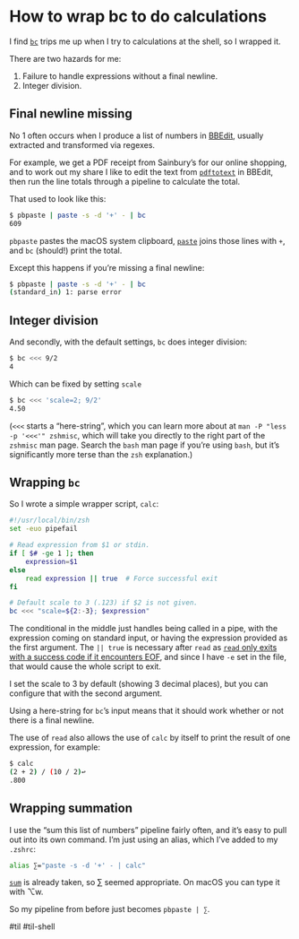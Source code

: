 # How to wrap bc to do calculations

I find [`bc`][] trips me up when I try to calculations at the shell, so I wrapped it.

There are two hazards for me:

1. Failure to handle expressions without a final newline.
2. Integer division.

## Final newline missing

No 1 often occurs when I produce a list of numbers in [BBEdit][], usually extracted and transformed via regexes.

For example, we get a PDF receipt from Sainbury’s for our online shopping, and to work out my share I like to edit the text from [`pdftotext`][] in BBEdit, then run the line totals through a pipeline to calculate the total.

That used to look like this:

```sh
$ pbpaste | paste -s -d '+' - | bc
609
```

`pbpaste` pastes the macOS system clipboard, [`paste`][] joins those lines with `+`, and `bc` (should!) print the total.

Except this happens if you’re missing a final newline:

```sh
$ pbpaste | paste -s -d '+' - | bc
(standard_in) 1: parse error
```

## Integer division

And secondly, with the default settings, `bc` does integer division:

```sh
$ bc <<< 9/2
4
```

Which can be fixed by setting `scale`

```sh
$ bc <<< 'scale=2; 9/2'
4.50
```

(`<<<` starts a “here-string”, which you can learn more about at `man -P "less -p '<<<'" zshmisc`, which will take you directly to the right part of the `zshmisc` man page. Search the `bash` man page if you’re using `bash`, but it’s significantly more terse than the `zsh` explanation.)

## Wrapping `bc`

So I wrote a simple wrapper script, `calc`:

```sh
#!/usr/local/bin/zsh
set -euo pipefail

# Read expression from $1 or stdin.
if [ $# -ge 1 ]; then
    expression=$1
else
    read expression || true  # Force successful exit
fi

# Default scale to 3 (.123) if $2 is not given.
bc <<< "scale=${2:-3}; $expression"
```

The conditional in the middle just handles being called in a pipe, with the expression coming on standard input, or having the expression provided as the first argument. The `|| true` is necessary after `read` as [`read` only exits with a success code if it encounters EOF][read-exit], and since I have `-e` set in the file, that would cause the whole script to exit.

I set the scale to 3 by default (showing 3 decimal places), but you can configure that with the second argument.

Using a here-string for `bc`’s input means that it should work whether or not there is a final newline.

The use of `read` also allows the use of `calc` by itself to print the result of one expression, for example:

```sh
$ calc
(2 + 2) / (10 / 2)↩
.800
```

## Wrapping summation

I use the “sum this list of numbers” pipeline fairly often, and it’s easy to pull out into its own command. I’m just using an alias, which I’ve added to my `.zshrc`:

```sh
alias ∑="paste -s -d '+' - | calc"
```

[`sum`][] is already taken, so [∑][] seemed appropriate. On macOS you can type it with ⌥w.

So my pipeline from before just becomes `pbpaste | ∑`.

[`bc`]: https://www.gnu.org/software/bc/
[BBEdit]: https://www.barebones.com/products/bbedit/
[`pdftotext`]: https://linux.die.net/man/1/pdftotext
[`paste`]: https://linux.die.net/man/1/paste
[`sum`]: https://linux.die.net/man/1/sum
[∑]: https://en.wikipedia.org/wiki/Summation#Capital-sigma_notation
[read-exit]: https://stackoverflow.com/questions/40547032/bash-read-returns-with-exit-code-1-even-though-it-runs-as-expected

#til #til-shell